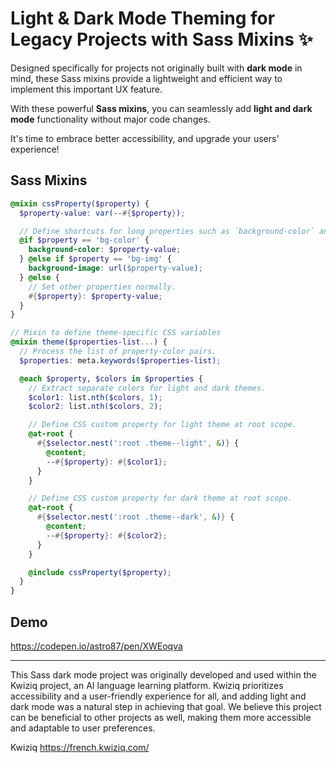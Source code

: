 # Light & Dark Mode Theming for Legacy Projects with Sass Mixins ✨

Designed specifically for projects not originally built with **dark mode** in mind, these Sass mixins provide a lightweight and efficient way to implement this important UX feature.

With these powerful **Sass mixins**, you can seamlessly add **light and dark mode** functionality without major code changes.

It's time to embrace better accessibility, and upgrade your users' experience!

## Sass Mixins

```scss
@mixin cssProperty($property) {
  $property-value: var(--#{$property});

  // Define shortcuts for long properties such as `background-color` and `background-image`.
  @if $property == 'bg-color' {
    background-color: $property-value;
  } @else if $property == 'bg-img' {
    background-image: url($property-value);
  } @else {
    // Set other properties normally.
    #{$property}: $property-value;
  }
}

// Mixin to define theme-specific CSS variables
@mixin theme($properties-list...) {
  // Process the list of property-color pairs.
  $properties: meta.keywords($properties-list);

  @each $property, $colors in $properties {
    // Extract separate colors for light and dark themes.
    $color1: list.nth($colors, 1);
    $color2: list.nth($colors, 2);

    // Define CSS custom property for light theme at root scope.
    @at-root {
      #{$selector.nest(':root .theme--light', &)} {
        @content;
        --#{$property}: #{$color1};
      }
    }

    // Define CSS custom property for dark theme at root scope.
    @at-root {
      #{$selector.nest(':root .theme--dark', &)} {
        @content;
        --#{$property}: #{$color2};
      }
    }

    @include cssProperty($property);
  }
}
```

## Demo

https://codepen.io/astro87/pen/XWEoqva

---

This Sass dark mode project was originally developed and used within the Kwiziq project, an AI language learning platform. Kwiziq prioritizes accessibility and a user-friendly experience for all, and adding light and dark mode was a natural step in achieving that goal. We believe this project can be beneficial to other projects as well, making them more accessible and adaptable to user preferences.

Kwiziq
https://french.kwiziq.com/